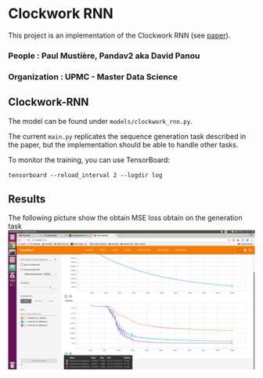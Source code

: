 # Clockwork RNN

This project is an implementation of the Clockwork RNN
(see [paper](https://arxiv.org/abs/1402.3511)).

### People : Paul Mustière, Pandav2 aka David Panou
### Organization : UPMC - Master Data Science

## Clockwork-RNN

The model can be found under `models/clockwork_rnn.py`.

The current `main.py` replicates the sequence generation task
described in the paper, but the implementation should be able
to handle other tasks.

To monitor the training, you can use TensorBoard:
```
tensorboard --reload_interval 2 --logdir log
```

## Results
The following picture show the obtain MSE loss obtain on the generation task 
![alt text](pic/learning.png "learning parameters")
